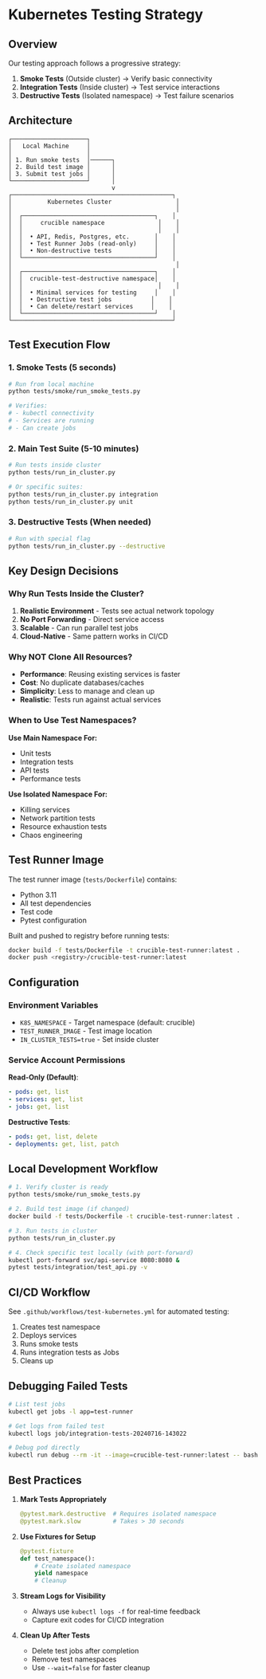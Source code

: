 # Kubernetes Testing Strategy

## Overview

Our testing approach follows a progressive strategy:

1. **Smoke Tests** (Outside cluster) → Verify basic connectivity
2. **Integration Tests** (Inside cluster) → Test service interactions  
3. **Destructive Tests** (Isolated namespace) → Test failure scenarios

## Architecture

```
┌─────────────────────┐
│   Local Machine     │
│                     │
│ 1. Run smoke tests  │──────┐
│ 2. Build test image │      │
│ 3. Submit test jobs │      │
└─────────────────────┘      │
                             v
┌─────────────────────────────────────────────┐
│          Kubernetes Cluster                  │
│                                              │
│  ┌─────────────────────────────────────┐    │
│  │     crucible namespace               │    │
│  │                                      │    │
│  │  • API, Redis, Postgres, etc.       │    │
│  │  • Test Runner Jobs (read-only)     │    │
│  │  • Non-destructive tests            │    │
│  └─────────────────────────────────────┘    │
│                                              │
│  ┌─────────────────────────────────────┐    │
│  │  crucible-test-destructive namespace│    │
│  │                                      │    │
│  │  • Minimal services for testing     │    │
│  │  • Destructive test jobs           │    │
│  │  • Can delete/restart services     │    │
│  └─────────────────────────────────────┘    │
└─────────────────────────────────────────────┘
```

## Test Execution Flow

### 1. Smoke Tests (5 seconds)
```bash
# Run from local machine
python tests/smoke/run_smoke_tests.py

# Verifies:
# - kubectl connectivity
# - Services are running
# - Can create jobs
```

### 2. Main Test Suite (5-10 minutes)
```bash
# Run tests inside cluster
python tests/run_in_cluster.py

# Or specific suites:
python tests/run_in_cluster.py integration
python tests/run_in_cluster.py unit
```

### 3. Destructive Tests (When needed)
```bash
# Run with special flag
python tests/run_in_cluster.py --destructive
```

## Key Design Decisions

### Why Run Tests Inside the Cluster?

1. **Realistic Environment** - Tests see actual network topology
2. **No Port Forwarding** - Direct service access
3. **Scalable** - Can run parallel test jobs
4. **Cloud-Native** - Same pattern works in CI/CD

### Why NOT Clone All Resources?

- **Performance**: Reusing existing services is faster
- **Cost**: No duplicate databases/caches
- **Simplicity**: Less to manage and clean up
- **Realistic**: Tests run against actual services

### When to Use Test Namespaces?

**Use Main Namespace For:**
- Unit tests
- Integration tests  
- API tests
- Performance tests

**Use Isolated Namespace For:**
- Killing services
- Network partition tests
- Resource exhaustion tests
- Chaos engineering

## Test Runner Image

The test runner image (`tests/Dockerfile`) contains:
- Python 3.11
- All test dependencies
- Test code
- Pytest configuration

Built and pushed to registry before running tests:
```bash
docker build -f tests/Dockerfile -t crucible-test-runner:latest .
docker push <registry>/crucible-test-runner:latest
```

## Configuration

### Environment Variables
- `K8S_NAMESPACE` - Target namespace (default: crucible)
- `TEST_RUNNER_IMAGE` - Test image location
- `IN_CLUSTER_TESTS=true` - Set inside cluster

### Service Account Permissions

**Read-Only (Default)**:
```yaml
- pods: get, list
- services: get, list
- jobs: get, list
```

**Destructive Tests**:
```yaml
- pods: get, list, delete
- deployments: get, list, patch
```

## Local Development Workflow

```bash
# 1. Verify cluster is ready
python tests/smoke/run_smoke_tests.py

# 2. Build test image (if changed)
docker build -f tests/Dockerfile -t crucible-test-runner:latest .

# 3. Run tests in cluster
python tests/run_in_cluster.py

# 4. Check specific test locally (with port-forward)
kubectl port-forward svc/api-service 8080:8080 &
pytest tests/integration/test_api.py -v
```

## CI/CD Workflow

See `.github/workflows/test-kubernetes.yml` for automated testing:
1. Creates test namespace
2. Deploys services
3. Runs smoke tests
4. Runs integration tests as Jobs
5. Cleans up

## Debugging Failed Tests

```bash
# List test jobs
kubectl get jobs -l app=test-runner

# Get logs from failed test
kubectl logs job/integration-tests-20240716-143022

# Debug pod directly
kubectl run debug --rm -it --image=crucible-test-runner:latest -- bash
```

## Best Practices

1. **Mark Tests Appropriately**
   ```python
   @pytest.mark.destructive  # Requires isolated namespace
   @pytest.mark.slow         # Takes > 30 seconds
   ```

2. **Use Fixtures for Setup**
   ```python
   @pytest.fixture
   def test_namespace():
       # Create isolated namespace
       yield namespace
       # Cleanup
   ```

3. **Stream Logs for Visibility**
   - Always use `kubectl logs -f` for real-time feedback
   - Capture exit codes for CI/CD integration

4. **Clean Up After Tests**
   - Delete test jobs after completion
   - Remove test namespaces
   - Use `--wait=false` for faster cleanup